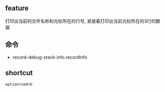 ## feature
打印出当前的文件名称和光标所在的行号, 紧接着打印出当前光标所在的3行的数据

## 命令
* record-debug-stack-info.recordInfo

## shortcut
`option+cmd+b`